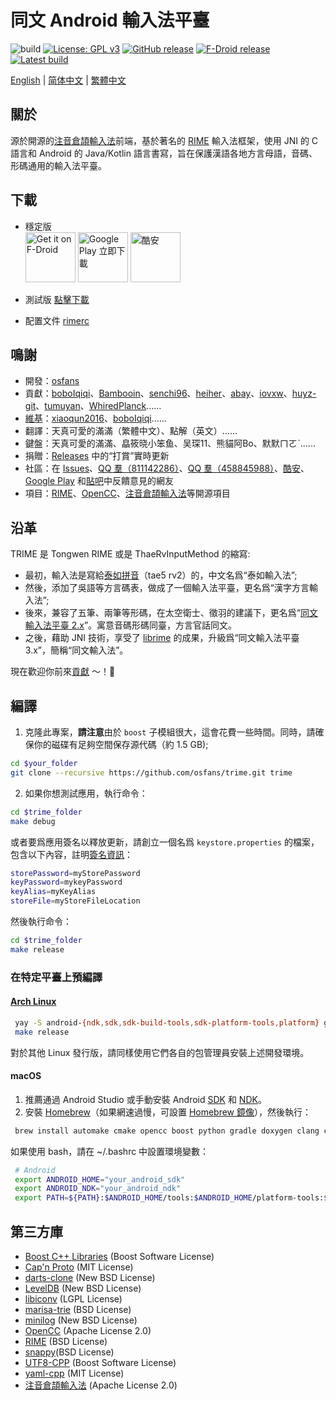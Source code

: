 # 同文 Android 輸入法平臺
![build](https://github.com/osfans/trime/actions/workflows/last-commit-release.yml/badge.svg?branch=develop)
[![License: GPL v3](https://img.shields.io/badge/License-GPL%20v3-blue.svg)](https://www.gnu.org/licenses/gpl-3.0)
[![GitHub release](https://img.shields.io/github/release/osfans/trime.svg)](https://github.com/osfans/trime/releases)
[![F-Droid release](https://img.shields.io/f-droid/v/com.osfans.trime.svg)](https://f-droid.org/packages/com.osfans.trime)
[![Latest build](https://img.shields.io/github/last-commit/osfans/trime.svg)](http://osfans.github.io/trime/)

[English](README.md) | [简体中文](README_sc.md) | [繁體中文](README_tc.md)

## 關於

源於開源的[注音倉頡輸入法]前端，基於著名的 [RIME] 輸入法框架，使用 JNI 的 C 語言和 Android 的 Java/Kotlin 語言書寫，旨在保護漢語各地方言母語，音碼、形碼通用的輸入法平臺。

## 下載
- 穩定版 <br>
[<img alt='Get it on F-Droid' src='https://fdroid.gitlab.io/artwork/badge/get-it-on.png' height='80px'/>](https://f-droid.org/packages/com.osfans.trime)
[<img alt='Google Play 立即下載' src='https://play.google.com/intl/en_us/badges/images/generic/zh-tw_badge_web_generic.png' height='80px'/>](https://play.google.com/store/apps/details?id=com.osfans.trime)
[<img alt='酷安' src='https://static.coolapk.com/static/web/v8/img/icon.png' height='80px'/>](https://www.coolapk.com/apk/com.osfans.trime)

- 測試版 [點擊下載](https://github.com/osfans/trime/actions)

- 配置文件 [rimerc](https://github.com/Bambooin/rimerc)

## 鳴謝
- 開發：[osfans](https://github.com/osfans)
- 貢獻：[boboIqiqi](https://github.com/boboIqiqi)、[Bambooin](https://github.com/Bambooin)、[senchi96](https://github.com/senchi96)、[heiher](https://github.com/heiher)、[abay](https://github.com/a342191555)、[iovxw](https://github.com/iovxw)、[huyz-git](https://github.com/huyz-git)、[tumuyan](https://github.com/tumuyan)、[WhiredPlanck](https://github.com/WhiredPlanck)......
- [維基](https://github.com/osfans/trime/wiki)：[xiaoqun2016](https://github.com/xiaoqun2016)、[boboIqiqi](https://github.com/boboIqiqi)......
- 翻譯：天真可愛的滿滿（繁體中文）、點解（英文）......
- 鍵盤：天真可愛的滿滿、皛筱晓小笨鱼、吴琛11、熊貓阿Bo、默默ㄇㄛˋ......
- 捐贈：[Releases](https://github.com/osfans/trime/releases) 中的“打賞”實時更新
- 社區：在 [Issues](https://github.com/osfans/trime/issues)、[QQ 羣（811142286）](https://jq.qq.com/?_wv=1027&k=AXdR80HN)、[QQ 羣（458845988）](https://jq.qq.com/?_wv=1027&k=n6xT4G3q)、[酷安](http://www.coolapk.com/apk/com.osfans.trime)、[Google Play](https://play.google.com/store/apps/details?id=com.osfans.trime) 和[貼吧](http://tieba.baidu.com/f?kw=rime)中反饋意見的網友
- 項目：[RIME]、[OpenCC]、[注音倉頡輸入法]等開源項目

## 沿革
TRIME 是 Tongwen RIME 或是 ThaeRvInputMethod 的縮寫:
- 最初，輸入法是寫給[泰如拼音](http://taerv.nguyoeh.com/ime/)（tae5 rv2）的，中文名爲“泰如輸入法”;
- 然後，添加了吳語等方言碼表，做成了一個輸入法平臺，更名爲“漢字方言輸入法”;
- 後來，兼容了五筆、兩筆等形碼，在太空衛士、徵羽的建議下，更名爲“[同文輸入法平臺 2.x](https://github.com/osfans/trime-legacy)”。寓意音碼形碼同臺，方言官話同文。
- 之後，藉助 JNI 技術，享受了 [librime](https://github.com/rime/librime) 的成果，升級爲“同文輸入法平臺 3.x”，簡稱“同文輸入法”。

現在歡迎你前來[貢獻](CONTRIBUTING.md) ～！:tada:

## 編譯

1. 克隆此專案，**請注意**由於 `boost` 子模組很大，這會花費一些時間。同時，請確保你的磁碟有足夠空間保存源代碼（約 1.5 GB);
```bash
cd $your_folder
git clone --recursive https://github.com/osfans/trime.git trime
```
2. 如果你想測試應用，執行命令：

```bash
cd $trime_folder
make debug
```

或者要爲應用簽名以釋放更新，請創立一個名爲 `keystore.properties` 的檔案，包含以下內容，註明[簽名資訊](https://developer.android.com/studio/publish/app-signing.html)：

```bash
storePassword=myStorePassword
keyPassword=mykeyPassword
keyAlias=myKeyAlias
storeFile=myStoreFileLocation
```

然後執行命令：

```bash
cd $trime_folder
make release
```

### 在特定平臺上預編譯
#### [Arch Linux](https://www.archlinux.org/)

  ```bash
   yay -S android-{ndk,sdk,sdk-build-tools,sdk-platform-tools,platform} gradle clang capnproto
   make release
  ```

  對於其他 Linux 發行版，請同樣使用它們各自的包管理員安裝上述開發環境。

#### macOS

1. 推薦通過 Android Studio 或手動安裝 Android [SDK](https://developer.android.com/studio/index.html) 和 [NDK](https://developer.android.com/ndk/index.html)。
2. 安裝 [Homebrew](http://brew.sh/)（如果網速過慢，可設置 [Homebrew 鏡像](https://mirrors.ustc.edu.cn/help/brew.git.html)），然後執行：

  ```bash
   brew install automake cmake opencc boost python gradle doxygen clang capnp
  ```

  如果使用 bash，請在 ~/.bashrc 中設置環境變數：
  ```bash
   # Android
   export ANDROID_HOME="your_android_sdk"
   export ANDROID_NDK="your_android_ndk"
   export PATH=${PATH}:$ANDROID_HOME/tools:$ANDROID_HOME/platform-tools:$ANDROID_NDK
  ```
## 第三方庫
- [Boost C++ Libraries](https://www.boost.org/) (Boost Software License)
- [Cap'n Proto](https://capnproto.org/) (MIT License)
- [darts-clone](https://github.com/s-yata/darts-clone) (New BSD License)
- [LevelDB](https://github.com/google/leveldb) (New BSD License)
- [libiconv](https://www.gnu.org/software/libiconv/) (LGPL License)
- [marisa-trie](https://github.com/s-yata/marisa-trie) (BSD License)
- [minilog](http://ceres-solver.org/) (New BSD License)
- [OpenCC](https://github.com/BYVoid/OpenCC) (Apache License 2.0)
- [RIME](https://rime.im) (BSD License)
- [snappy](https://github.com/google/snappy)(BSD License)
- [UTF8-CPP](http://utfcpp.sourceforge.net/) (Boost Software License)
- [yaml-cpp](https://github.com/jbeder/yaml-cpp) (MIT License)
- [注音倉頡輸入法](https://code.google.com/p/android-traditional-chinese-ime/) (Apache License 2.0)

[注音倉頡輸入法]: https://code.google.com/p/android-traditional-chinese-ime/
[RIME]: http://rime.im
[OpenCC]: https://github.com/BYVoid/OpenCC
